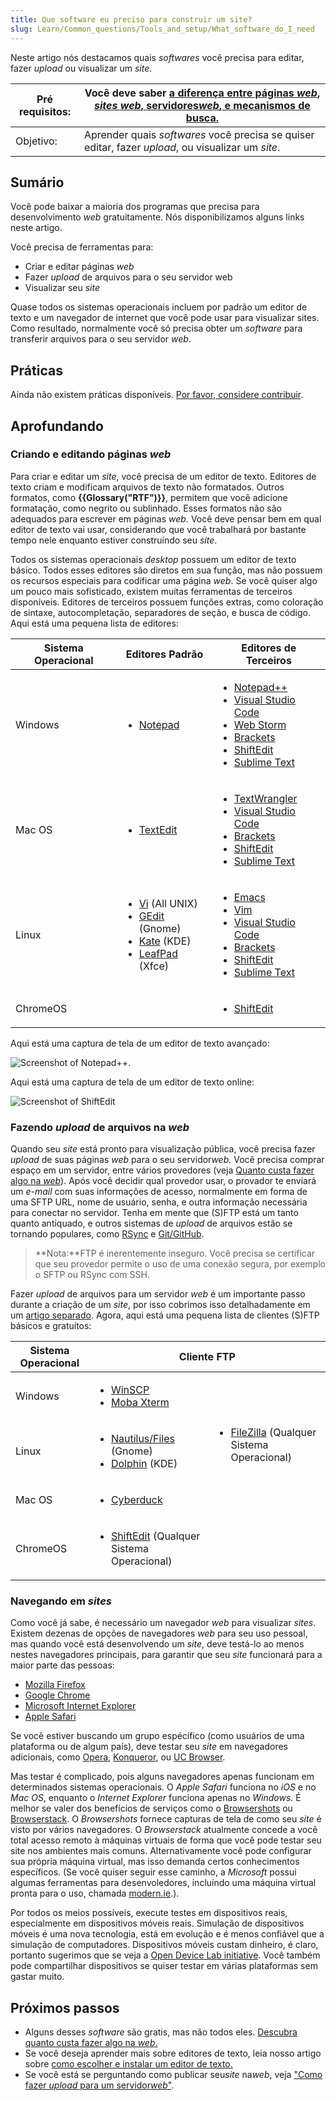 ```yaml
---
title: Que software eu preciso para construir um site?
slug: Learn/Common_questions/Tools_and_setup/What_software_do_I_need
---
```


Neste artigo nós destacamos quais _softwares_ você precisa para editar, fazer _upload_ ou visualizar um _site_.

| Pré requisitos: | Você deve saber [a diferença entre páginas _web_, _sites web_, servidores*web*, e mecanismos de busca.](/pt-BR/docs/Learn/page_vs_site_vs_server_vs_search_engine) |
| --------------- | ------------------------------------------------------------------------------------------------------------------------------------------------------------------ |
| Objetivo:       | Aprender quais _softwares_ você precisa se quiser editar, fazer _upload_, ou visualizar um _site_.                                                                 |

## Sumário

Você pode baixar a maioria dos programas que precisa para desenvolvimento _web_ gratuitamente. Nós disponibilizamos alguns links neste artigo.

Você precisa de ferramentas para:

- Criar e editar páginas _web_
- Fazer _upload_ de arquivos para o seu servidor web
- Visualizar seu _site_

Quase todos os sistemas operacionais incluem por padrão um editor de texto e um navegador de internet que você pode usar para visualizar sites. Como resultado, normalmente você só precisa obter um _software_ para transferir arquivos para o seu servidor _web_.

## Práticas

Ainda não existem práticas disponíveis. [Por favor, considere contribuir](/pt-BR/docs/MDN/Getting_started).

## Aprofundando

### Criando e editando páginas _web_

Para criar e editar um _site_, você precisa de um editor de texto. Editores de texto criam e modificam arquivos de texto não formatados. Outros formatos, como **{{Glossary("RTF")}}**, permitem que você adicione formatação, como negrito ou sublinhado. Esses formatos não são adequados para escrever em páginas _web._ Você deve pensar bem em qual editor de texto vai usar, considerando que você trabalhará por bastante tempo nele enquanto estiver construíndo seu _site_.

Todos os sistemas operacionais _desktop_ possuem um editor de texto básico. Todos esses editores são diretos em sua função, mas não possuem os recursos especiais para codificar uma página _web_. Se você quiser algo um pouco mais sofisticado, existem muitas ferramentas de terceiros disponíveis. Editores de terceiros possuem funções extras, como coloração de sintaxe, autocompletação, separadores de seção, e busca de código. Aqui está uma pequena lista de editores:

<table class="standard-table">
  <thead>
    <tr>
      <th scope="col">Sistema Operacional</th>
      <th scope="col">Editores Padrão</th>
      <th scope="col">Editores de Terceiros</th>
    </tr>
  </thead>
  <tbody>
    <tr>
      <td>Windows</td>
      <td>
        <ul>
          <li>
            <a
              href="http://en.wikipedia.org/wiki/Notepad_%28software%29"
              rel="external"
              >Notepad</a
            >
          </li>
        </ul>
      </td>
      <td>
        <ul>
          <li><a href="http://notepad-plus-plus.org/">Notepad++</a></li>
          <li>
            <a href="https://www.visualstudio.com/">Visual Studio Code</a>
          </li>
          <li><a href="https://www.jetbrains.com/webstorm/">Web Storm</a></li>
          <li><a href="http://brackets.io/">Brackets</a></li>
          <li><a href="https://shiftedit.net/">ShiftEdit</a></li>
          <li><a href="https://www.sublimetext.com/">Sublime Text</a></li>
        </ul>
      </td>
    </tr>
    <tr>
      <td>Mac OS</td>
      <td>
        <ul>
          <li>
            <a href="http://en.wikipedia.org/wiki/TextEdit" rel="external"
              >TextEdit</a
            >
          </li>
        </ul>
      </td>
      <td>
        <ul>
          <li>
            <a href="http://www.barebones.com/products/textwrangler/"
              >TextWrangler</a
            >
          </li>
          <li>
            <a href="https://www.visualstudio.com/">Visual Studio Code</a>
          </li>
          <li><a href="http://brackets.io/">Brackets</a></li>
          <li><a href="https://shiftedit.net/">ShiftEdit</a></li>
          <li><a href="https://www.sublimetext.com/">Sublime Text</a></li>
        </ul>
      </td>
    </tr>
    <tr>
      <td>Linux</td>
      <td>
        <ul>
          <li>
            <a href="http://en.wikipedia.org/wiki/Vi" rel="external">Vi</a> (All
            UNIX)
          </li>
          <li>
            <a href="http://en.wikipedia.org/wiki/Gedit" rel="external"
              >GEdit</a
            >
            (Gnome)
          </li>
          <li>
            <a
              href="http://en.wikipedia.org/wiki/Kate_%28text_editor%29"
              rel="external"
              >Kate</a
            >
            (KDE)
          </li>
          <li>
            <a href="http://en.wikipedia.org/wiki/Leafpad" rel="external"
              >LeafPad</a
            >
            (Xfce)
          </li>
        </ul>
      </td>
      <td>
        <ul>
          <li><a href="http://www.gnu.org/software/emacs/">Emacs</a></li>
          <li><a href="http://www.vim.org/" rel="external">Vim</a></li>
          <li>
            <a href="https://www.visualstudio.com/">Visual Studio Code</a>
          </li>
          <li><a href="http://brackets.io/">Brackets</a></li>
          <li><a href="https://shiftedit.net/">ShiftEdit</a></li>
          <li><a href="https://www.sublimetext.com/">Sublime Text</a></li>
        </ul>
      </td>
    </tr>
    <tr>
      <td>ChromeOS</td>
      <td></td>
      <td>
        <ul>
          <li><a href="https://shiftedit.net/">ShiftEdit</a></li>
        </ul>
      </td>
    </tr>
  </tbody>
</table>

Aqui está uma captura de tela de um editor de texto avançado:

![Screenshot of Notepad++.](notepadplusplus.png)

Aqui está uma captura de tela de um editor de texto online:

![Screenshot of ShiftEdit](shiftedit.png)

### Fazendo _upload_ de arquivos na _web_

Quando seu _site_ está pronto para visualização pública, você precisa fazer _upload_ de suas páginas _web_ para o seu servidor*web.* Você precisa comprar espaço em um servidor, entre vários provedores (veja [Quanto custa fazer algo na _web_](/pt-BR/docs/Learn/Common_questions/How_much_does_it_cost)). Após você decidir qual provedor usar, o provador te enviará um _e-mail_ com suas informações de acesso, normalmente em forma de uma SFTP URL, nome de usuário, senha, e outra informação necessária para conectar no servidor. Tenha em mente que (S)FTP está um tanto quanto antiquado, e outros sistemas de _upload_ de arquivos estão se tornando populares, como [RSync](https://en.wikipedia.org/wiki/Rsync) e [Git/GitHub](https://help.github.com/articles/using-a-custom-domain-with-github-pages/).

> **Nota:**FTP é inerentemente inseguro. Você precisa se certificar que seu provedor permite o uso de uma conexão segura, por exemplo o SFTP ou RSync com SSH.

Fazer _upload_ de arquivos para um servidor _web_ é um importante passo durante a criação de um _site_, por isso cobrimos isso detalhadamente em um [artigo separado](/pt-BR/docs/Learn/Upload_files_to_a_web_server). Agora, aqui está uma pequena lista de clientes (S)FTP básicos e gratuítos:

<table class="standard-table">
  <thead>
    <tr>
      <th scope="col">Sistema Operacional</th>
      <th colspan="2" rowspan="1" scope="col" style="text-align: center">
        Cliente FTP
      </th>
    </tr>
  </thead>
  <tbody>
    <tr>
      <td>Windows</td>
      <td>
        <ul>
          <li><a href="http://winscp.net" rel="external">WinSCP</a></li>
          <li><a href="http://mobaxterm.mobatek.net/">Moba Xterm</a></li>
        </ul>
      </td>
      <td colspan="1" rowspan="3">
        <ul>
          <li>
            <a href="https://filezilla-project.org/">FileZilla</a> (Qualquer
            Sistema Operacional)
          </li>
        </ul>
      </td>
    </tr>
    <tr>
      <td>Linux</td>
      <td>
        <ul>
          <li>
            <a
              href="https://wiki.gnome.org/action/show/Apps/Files?action=show&#x26;redirect=Apps%2FNautilus"
              rel="external"
              >Nautilus/Files</a
            >
            (Gnome)
          </li>
          <li>
            <a href="http://dolphin.com/" rel="external">Dolphin</a> (KDE)
          </li>
        </ul>
      </td>
    </tr>
    <tr>
      <td>Mac OS</td>
      <td>
        <ul>
          <li><a href="http://cyberduck.de/">Cyberduck</a></li>
        </ul>
      </td>
    </tr>
    <tr>
      <td>ChromeOS</td>
      <td>
        <ul>
          <li>
            <a href="https://shiftedit.net/">ShiftEdit</a> (Qualquer Sistema
            Operacional)
          </li>
        </ul>
      </td>
      <td colspan="1"></td>
    </tr>
  </tbody>
</table>

### Navegando em _sites_

Como você já sabe, é necessário um navegador _web_ para visualizar _sites_. Existem dezenas de opções de navegadores _web_ para seu uso pessoal, mas quando você está desenvolvendo um _site_, deve testá-lo ao menos nestes navegadores principais, para garantir que seu _site_ funcionará para a maior parte das pessoas:

- [Mozilla Firefox](https://www.mozilla.org/en-US/firefox/new/)
- [Google Chrome](https://www.google.com/chrome/)
- [Microsoft Internet Explorer](http://windows.microsoft.com/en-US/internet-explorer/download-ie)
- [Apple Safari](http://www.apple.com/safari/)

Se você estiver buscando um grupo espécífico (como usuários de uma plataforma ou de algum país), deve testar seu _site_ em navegadores adicionais, como [Opera](http://www.opera.com/), [Konqueror](http://www.konqueror.org/), ou [UC Browser](http://www.ucweb.com/ucbrowser/).

Mas testar é complicado, pois alguns navegadores apenas funcionam em determinados sistemas operacionais. O _Apple Safari_ funciona no _iOS_ e no _Mac OS_, enquanto o _Internet Explorer_ funciona apenas no _Windows_. É melhor se valer dos benefícios de serviços como o [Browsershots](http://browsershots.org/) ou [Browserstack](http://www.browserstack.com/). O _Browsershots_ fornece capturas de tela de como seu _site_ é visto por vários navegadores. O _Browserstack_ atualmente concede a você total acesso remoto à máquinas virtuais de forma que você pode testar seu site nos ambientes mais comuns. Alternativamente você pode configurar sua própria máquina virtual, mas isso demanda certos conhecimentos específicos. (Se você quiser seguir esse caminho, a _Microsoft_ possui algumas ferramentas para desenvoledores, incluíndo uma máquina virtual pronta para o uso, chamada [modern.ie](https://modern.ie).).

Por todos os meios possíveis, execute testes em dispositivos reais, especialmente em dispositivos móveis reais. Simulação de dispositivos móveis é uma nova tecnologia, está em evolução e é menos confiável que a simulação de computadores. Dispositivos móveis custam dinheiro, é claro, portanto sugerimos que se veja a [Open Device Lab initiative](http://opendevicelab.com/). Você também pode compartilhar dispositivos se quiser testar em várias plataformas sem gastar muito.

## Próximos passos

- Alguns desses _software_ são gratis, mas não todos eles. [Descubra quanto custa fazer algo na _web_](/pt-BR/docs/Learn/Common_questions/How_much_does_it_cost)[.](/pt-BR/docs/Learn/How_much_does_it_cost)
- Se você deseja aprender mais sobre editores de texto, leia nosso artigo sobre [como escolher e instalar um editor de texto.](/pt-BR/docs/Learn/Choose,_Install_and_set_up_a_text_editor)
- Se você está se perguntando como publicar seu*site* na*web*, veja ["Como fazer _upload_ para um servidor*web*"](/pt-BR/docs/Learn/Upload_files_to_a_web_server).
